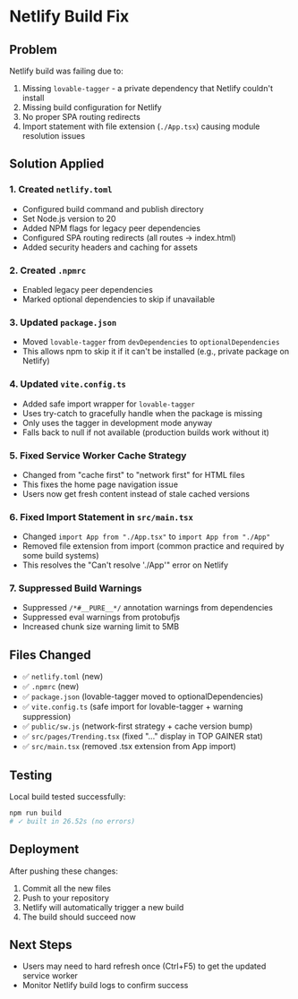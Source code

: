 # Netlify Build Fix

## Problem
Netlify build was failing due to:
1. Missing `lovable-tagger` - a private dependency that Netlify couldn't install
2. Missing build configuration for Netlify
3. No proper SPA routing redirects
4. Import statement with file extension (`./App.tsx`) causing module resolution issues

## Solution Applied

### 1. Created `netlify.toml`
- Configured build command and publish directory
- Set Node.js version to 20
- Added NPM flags for legacy peer dependencies
- Configured SPA routing redirects (all routes → index.html)
- Added security headers and caching for assets

### 2. Created `.npmrc`
- Enabled legacy peer dependencies
- Marked optional dependencies to skip if unavailable

### 3. Updated `package.json`
- Moved `lovable-tagger` from `devDependencies` to `optionalDependencies`
- This allows npm to skip it if it can't be installed (e.g., private package on Netlify)

### 4. Updated `vite.config.ts`
- Added safe import wrapper for `lovable-tagger`
- Uses try-catch to gracefully handle when the package is missing
- Only uses the tagger in development mode anyway
- Falls back to null if not available (production builds work without it)

### 5. Fixed Service Worker Cache Strategy
- Changed from "cache first" to "network first" for HTML files
- This fixes the home page navigation issue
- Users now get fresh content instead of stale cached versions

### 6. Fixed Import Statement in `src/main.tsx`
- Changed `import App from "./App.tsx"` to `import App from "./App"`
- Removed file extension from import (common practice and required by some build systems)
- This resolves the "Can't resolve './App'" error on Netlify

### 7. Suppressed Build Warnings
- Suppressed `/*#__PURE__*/` annotation warnings from dependencies
- Suppressed eval warnings from protobufjs
- Increased chunk size warning limit to 5MB

## Files Changed
- ✅ `netlify.toml` (new)
- ✅ `.npmrc` (new)
- ✅ `package.json` (lovable-tagger moved to optionalDependencies)
- ✅ `vite.config.ts` (safe import for lovable-tagger + warning suppression)
- ✅ `public/sw.js` (network-first strategy + cache version bump)
- ✅ `src/pages/Trending.tsx` (fixed "..." display in TOP GAINER stat)
- ✅ `src/main.tsx` (removed .tsx extension from App import)

## Testing
Local build tested successfully:
```bash
npm run build
# ✓ built in 26.52s (no errors)
```

## Deployment
After pushing these changes:
1. Commit all the new files
2. Push to your repository
3. Netlify will automatically trigger a new build
4. The build should succeed now

## Next Steps
- Users may need to hard refresh once (Ctrl+F5) to get the updated service worker
- Monitor Netlify build logs to confirm success

